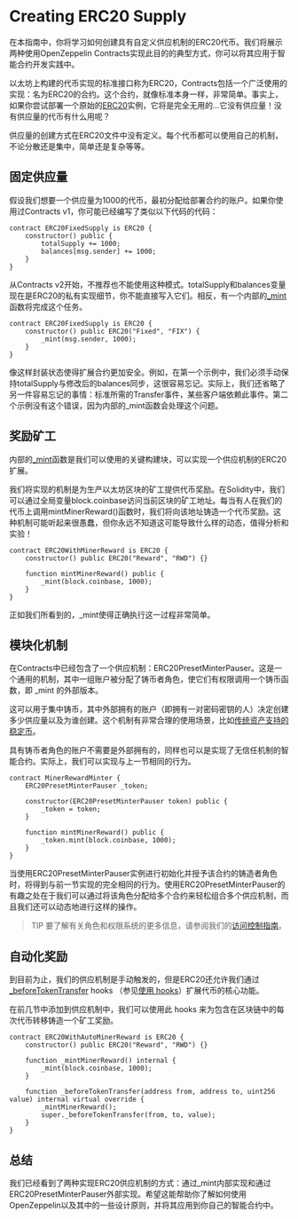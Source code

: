 # Creating ERC20 Supply
在本指南中，你将学习如何创建具有自定义供应机制的ERC20代币。我们将展示两种使用OpenZeppelin Contracts实现此目的的典型方式，你可以将其应用于智能合约开发实践中。

以太坊上构建的代币实现的标准接口称为ERC20，Contracts包括一个广泛使用的实现：名为ERC20的合约。这个合约，就像标准本身一样，非常简单。事实上，如果你尝试部署一个原始的[ERC20](../../../API/ERC20.md)实例，它将是完全无用的...它没有供应量！没有供应量的代币有什么用呢？

供应量的创建方式在ERC20文件中没有定义。每个代币都可以使用自己的机制，不论分散还是集中，简单还是复杂等等。

## 固定供应量
假设我们想要一个供应量为1000的代币，最初分配给部署合约的账户。如果你使用过Contracts v1，你可能已经编写了类似以下代码的代码：
```
contract ERC20FixedSupply is ERC20 {
    constructor() public {
        totalSupply += 1000;
        balances[msg.sender] += 1000;
    }
}
```

从Contracts v2开始，不推荐也不能使用这种模式。totalSupply和balances变量现在是ERC20的私有实现细节，你不能直接写入它们。相反，有一个内部的[_mint](../../../API/ERC20.md#_mintaddress-account-uint256-amount)函数将完成这个任务。
```
contract ERC20FixedSupply is ERC20 {
    constructor() public ERC20("Fixed", "FIX") {
        _mint(msg.sender, 1000);
    }
}
```

像这样封装状态使得扩展合约更加安全。例如，在第一个示例中，我们必须手动保持totalSupply与修改后的balances同步，这很容易忘记。实际上，我们还省略了另一件容易忘记的事情：标准所需的Transfer事件，某些客户端依赖此事件。第二个示例没有这个错误，因为内部的_mint函数会处理这个问题。

## 奖励矿工
内部的[_mint](../../../API/ERC20.md#_mintaddress-account-uint256-amount)函数是我们可以使用的关键构建块，可以实现一个供应机制的ERC20扩展。

我们将实现的机制是为生产以太坊区块的矿工提供代币奖励。在Solidity中，我们可以通过全局变量block.coinbase访问当前区块的矿工地址。每当有人在我们的代币上调用mintMinerReward()函数时，我们将向该地址铸造一个代币奖励。这种机制可能听起来很愚蠢，但你永远不知道这可能导致什么样的动态，值得分析和实验！

```
contract ERC20WithMinerReward is ERC20 {
    constructor() public ERC20("Reward", "RWD") {}

    function mintMinerReward() public {
        _mint(block.coinbase, 1000);
    }
}
```
正如我们所看到的，_mint使得正确执行这一过程非常简单。

## 模块化机制
在Contracts中已经包含了一个供应机制：ERC20PresetMinterPauser。这是一个通用的机制，其中一组账户被分配了铸币者角色，使它们有权限调用一个铸币函数，即 _mint 的外部版本。

这可以用于集中铸币，其中外部拥有的账户（即拥有一对密码密钥的人）决定创建多少供应量以及为谁创建。这个机制有非常合理的使用场景，比如[传统资产支持的稳定币](https://medium.com/reserve-currency/why-another-stablecoin-866f774afede#3aea)。

具有铸币者角色的账户不需要是外部拥有的，同样也可以是实现了无信任机制的智能合约。实际上，我们可以实现与上一节相同的行为。

```
contract MinerRewardMinter {
    ERC20PresetMinterPauser _token;

    constructor(ERC20PresetMinterPauser token) public {
        _token = token;
    }

    function mintMinerReward() public {
        _token.mint(block.coinbase, 1000);
    }
}
```

当使用ERC20PresetMinterPauser实例进行初始化并授予该合约的铸造者角色时，将得到与前一节实现的完全相同的行为。使用ERC20PresetMinterPauser的有趣之处在于我们可以通过将该角色分配给多个合约来轻松组合多个供应机制，而且我们还可以动态地进行这样的操作。

> TIP
要了解有关角色和权限系统的更多信息，请参阅我们的[访问控制指南](../../../Access-Control.md)。

## 自动化奖励
到目前为止，我们的供应机制是手动触发的，但是ERC20还允许我们通过[_beforeTokenTransfer](../../../API/ERC20.md#_beforetokentransferaddress-from-address-to-uint256-amount) hooks （参见[使用 hooks](../../../Extending-Contracts.md#使用-hooks)）扩展代币的核心功能。

在前几节中添加到供应机制中，我们可以使用此 hooks 来为包含在区块链中的每次代币转移铸造一个矿工奖励。
```
contract ERC20WithAutoMinerReward is ERC20 {
    constructor() public ERC20("Reward", "RWD") {}

    function _mintMinerReward() internal {
        _mint(block.coinbase, 1000);
    }

    function _beforeTokenTransfer(address from, address to, uint256 value) internal virtual override {
        _mintMinerReward();
        super._beforeTokenTransfer(from, to, value);
    }
}
```

## 总结
我们已经看到了两种实现ERC20供应机制的方式：通过_mint内部实现和通过ERC20PresetMinterPauser外部实现。希望这能帮助你了解如何使用OpenZeppelin以及其中的一些设计原则，并将其应用到你自己的智能合约中。